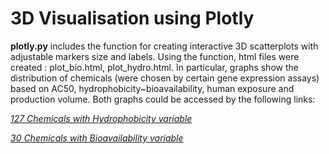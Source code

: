 # 3D Visualisation using Plotly

**plotly.py** includes the function for creating interactive 3D scatterplots with adjustable markers size and labels. Using the function, html files were created : plot_bio.html, plot_hydro.html. In particular, graphs show the distribution of chemicals (were chosen by certain gene expression assays) based on AC50, hydrophobicity\~bioavailability, human exposure and production volume. Both graphs could be accessed by the following links:

[*127 Chemicals with Hydrophobicity variable*](https://bm-boris.github.io/comptox/plot_hydro.html)

[*30 Chemicals with Bioavailability variable*](https://bm-boris.github.io/comptox/plot_bio.html)
